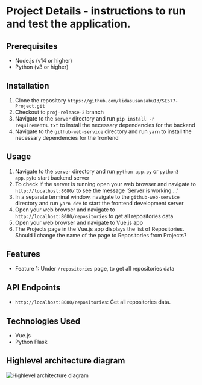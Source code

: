 

# Project Details -  instructions to run and test the application.

## Prerequisites

* Node.js (v14 or higher)
* Python (v3 or higher)

## Installation

1. Clone the repository `https://github.com/lidasusansabu13/SE577-Project.git`
2. Checkout to `proj-release-2` branch
3. Navigate to the `server` directory and run `pip install -r requirements.txt` to install the necessary dependencies for the backend
4. Navigate to the `github-web-service` directory and run `yarn` to install the necessary dependencies for the frontend

## Usage

1. Navigate to the `server` directory and run `python app.py` or `python3 app.py`to start backend server
2. To check if the server is running open your web browser and navigate to `http://localhost:8080/` to see the message 'Server is working....'
3. In a separate terminal window, navigate to the `github-web-service` directory and run `yarn dev` to start the frontend development server
4. Open your web browser and navigate to `http://localhost:8080/repositories` to get all repositories data
5. Open your web browser and navigate to Vue.js app
6. The Projects page in the Vue.js app displays the list of Repositories. Should I change the name of the page to Repositories from Projects?

## Features

* Feature 1: Under `/repositories` page, to get all repositories data


## API Endpoints

*  `http://localhost:8080/repositories`: Get all repositories data.


## Technologies Used

* Vue.js
* Python Flask

## Highlevel architecture diagram
![Highlevel architecture diagram](/Users/lidasusansabu/Desktop/SE577/SE577-Project/GitManagerArchitecture.jpg)
